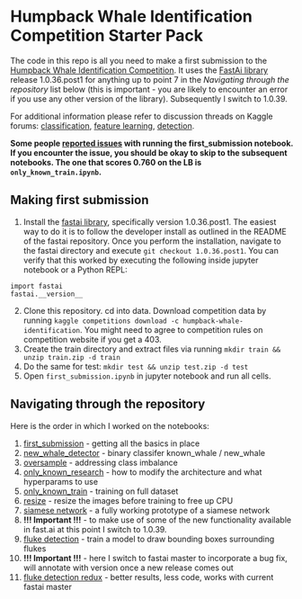 # Humpback Whale Identification Competition Starter Pack

The code in this repo is all you need to make a first submission to the [Humpback Whale Identification Competition](https://www.kaggle.com/c/humpback-whale-identification). It uses the [FastAi library](https://github.com/fastai/fastai) release 1.0.36.post1 for anything up to point 7 in the *Navigating through the repository* list below (this is important - you are likely to encounter an error if you use any other version of the library). Subsequently I switch to 1.0.39.

For additional information please refer to discussion threads on Kaggle forums: [classification](https://www.kaggle.com/c/humpback-whale-identification/discussion/74647), [feature learning](https://www.kaggle.com/c/humpback-whale-identification/discussion/75984), [detection](...).

**Some people [reported issues](https://github.com/radekosmulski/whale/issues/1) with running the first_submission notebook. If you encounter the issue, you should be okay to skip to the subsequent notebooks. The one that scores 0.760 on the LB is `only_known_train.ipynb`.**

## Making first submission
1. Install the [fastai library](https://github.com/fastai/fastai), specifically version 1.0.36.post1. The easiest way to do it is to follow the developer install as outlined in the README of the fastai repository. Once you perform the installation, navigate to the fastai directory and execute `git checkout 1.0.36.post1`. You can verify that this worked by executing the following inside jupyter notebook or a Python REPL:
```
import fastai
fastai.__version__
```
2. Clone this repository. cd into data. Download competition data by running `kaggle competitions download -c humpback-whale-identification`. You might need to agree to competition rules on competition website if you get a 403.
3. Create the train directory and extract files via running `mkdir train && unzip train.zip -d train`
4. Do the same for test: `mkdir test && unzip test.zip -d test`
5. Open `first_submission.ipynb` in jupyter notebook and run all cells.

## Navigating through the repository

Here is the order in which I worked on the notebooks:
1. [first_submission](https://github.com/radekosmulski/whale/blob/master/first_submission.ipynb) - getting all the basics in place
2. [new_whale_detector](https://github.com/radekosmulski/whale/blob/master/new_whale_detector.ipynb) - binary classifer known_whale / new_whale
3. [oversample](https://github.com/radekosmulski/whale/blob/master/oversample.ipynb) - addressing class imbalance
4. [only_known_research](https://github.com/radekosmulski/whale/blob/master/only_known_research.ipynb) - how to modify the architecture and what hyperparams to use
5. [only_known_train](https://github.com/radekosmulski/whale/blob/master/only_known_train.ipynb) - training on full dataset
6. [resize](https://github.com/radekosmulski/whale/blob/master/resize.ipynb) - resize the images before training to free up CPU
7. [siamese network](https://github.com/radekosmulski/whale/blob/master/siamese_network_prototype.ipynb) - a fully working prototype of a siamese network
8. **!!! Important !!!** - to make use of some of the new functionality available in fast.ai at this point I switch to 1.0.39.
9. [fluke detection](https://github.com/radekosmulski/whale/blob/master/fluke_detection.ipynb) - train a model to draw bounding boxes surrounding flukes
10. **!!! Important !!!** - here I switch to fastai master to incorporate a bug fix, will annotate with version once a new release comes out
11. [fluke detection redux](https://github.com/radekosmulski/whale/blob/master/fluke_detection_redux.ipynb) - better results, less code, works with current fastai master
